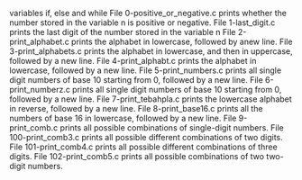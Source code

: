 variables if, else and while
File 0-positive_or_negative.c prints whether the number stored in the variable n is positive or negative.
File 1-last_digit.c prints the last digit of the number stored in the variable n
File 2-print_alphabet.c prints the alphabet in lowercase, followed by anew line.
File 3-print_alphabets.c  prints the alphabet in lowercase, and then in uppercase, followed by a new line.
File 4-print_alphabt.c prints the alphabet in lowercase, followed by a new line.
File 5-print_numbers.c  prints all single digit numbers of base 10 starting from 0, followed by a new line.
File 6-print_numberz.c prints all single digit numbers of base 10 starting from 0, followed by a new line.
File 7-print_tebahpla.c prints the lowercase alphabet in reverse, followed by a new line.
File 8-print_base16.c prints all the numbers of base 16 in lowercase, followed by a new line.
File 9-print_comb.c  prints all possible combinations of single-digit numbers.
File 100-print_comb3.c prints all possible different combinations of two digits.
File 101-print_comb4.c prints all possible different combinations of three digits.
File 102-print_comb5.c prints all possible combinations of two two-digit numbers.
